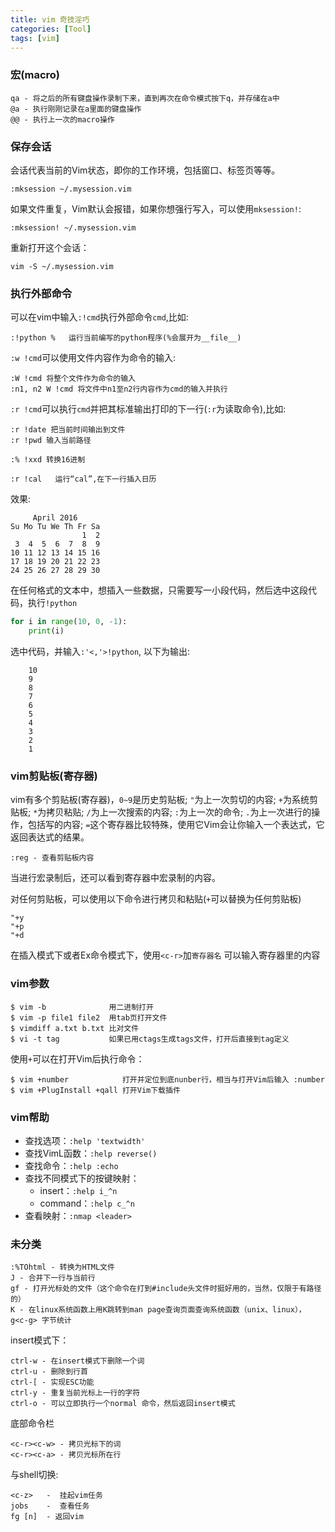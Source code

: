 ```yaml
---
title: vim 奇技淫巧
categories: [Tool]
tags: [vim]
---
```


### 宏(macro)

    qa - 将之后的所有键盘操作录制下来，直到再次在命令模式按下q，并存储在a中
    @a - 执行刚刚记录在a里面的键盘操作
    @@ - 执行上一次的macro操作

### 保存会话

会话代表当前的Vim状态，即你的工作环境，包括窗口、标签页等等。

    :mksession ~/.mysession.vim

如果文件重复，Vim默认会报错，如果你想强行写入，可以使用`mksession!`:

    :mksession! ~/.mysession.vim

重新打开这个会话：

    vim -S ~/.mysession.vim

### 执行外部命令

可以在vim中输入`:!cmd`执行外部命令`cmd`,比如:

    :!python %   运行当前编写的python程序(%会展开为__file__)

`:w !cmd`可以使用文件内容作为命令的输入:

    :W !cmd 将整个文件作为命令的输入
    :n1, n2 W !cmd 将文件中n1至n2行内容作为cmd的输入并执行

`:r !cmd`可以执行`cmd`并把其标准输出打印的下一行(`:r`为读取命令),比如:

    :r !date 把当前时间输出到文件
    :r !pwd 输入当前路径

    :% !xxd 转换16进制

    :r !cal   运行“cal”,在下一行插入日历

效果:

         April 2016
    Su Mo Tu We Th Fr Sa
                    1  2
     3  4  5  6  7  8  9
    10 11 12 13 14 15 16
    17 18 19 20 21 22 23
    24 25 26 27 28 29 30

在任何格式的文本中，想插入一些数据，只需要写一小段代码，然后选中这段代码，执行`!python`

``` python
for i in range(10, 0, -1):
    print(i)
```

选中代码，并输入`:'<,'>!python`, 以下为输出:

        10
        9
        8
        7
        6
        5
        4
        3
        2
        1

### vim剪贴板(寄存器)

vim有多个剪贴板(寄存器)，`0~9`是历史剪贴板; `"`为上一次剪切的内容; `+`为系统剪贴板; `*`为拷贝粘贴; `/`为上一次搜索的内容; `:`为上一次的命令; `.`为上一次进行的操作，包括写的内容; `=`这个寄存器比较特殊，使用它Vim会让你输入一个表达式，它返回表达式的结果。

    :reg - 查看剪贴板内容

当进行宏录制后，还可以看到寄存器中宏录制的内容。

对任何剪贴板，可以使用以下命令进行拷贝和粘贴(`+`可以替换为任何剪贴板)

    "+y
    "+p
    "+d

在插入模式下或者Ex命令模式下，使用`<c-r>`加`寄存器名` 可以输入寄存器里的内容

### vim参数

    $ vim -b              用二进制打开
    $ vim -p file1 file2  用tab页打开文件
    $ vimdiff a.txt b.txt 比对文件
    $ vi -t tag           如果已用ctags生成tags文件，打开后直接到tag定义

使用`+`可以在打开Vim后执行命令：

    $ vim +number            打开并定位到底nunber行，相当与打开Vim后输入 :number
    $ vim +PlugInstall +qall 打开Vim下载插件

### vim帮助

* 查找选项：`:help 'textwidth'`
* 查找VimL函数：`:help reverse()`
* 查找命令：`:help :echo`
* 查找不同模式下的按键映射：
    * insert：`:help i_^n`
    * command：`:help c_^n`
* 查看映射：`:nmap <leader>`

### 未分类

    :%TOhtml - 转换为HTML文件
    J - 合并下一行与当前行
    gf - 打开光标处的文件（这个命令在打到#include头文件时挺好用的，当然，仅限于有路径的）
    K - 在linux系统函数上用K跳转到man page查询页面查询系统函数（unix、linux），
    g<c-g> 字节统计

insert模式下：

    ctrl-w - 在insert模式下删除一个词
    ctrl-u - 删除到行首
    ctrl-[ - 实现ESC功能
    ctrl-y - 重复当前光标上一行的字符
    ctrl-o - 可以立即执行一个normal 命令，然后返回insert模式

底部命令栏

    <c-r><c-w> - 拷贝光标下的词
    <c-r><c-a> - 拷贝光标所在行

与shell切换:

    <c-z>   -  挂起vim任务
    jobs    -  查看任务
    fg [n]  - 返回vim
